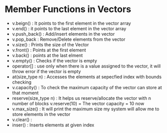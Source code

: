 # Member Functions in Vectors

-   v.beign() : It points to the first element in the vector array
-   v.end() : it points to the last element in the vector array
-   v.push_back() : Add/insert elements in the vector
-   v.pop_back : Remove/Delete elements from the vector
-   v.size() : Prints the size of the Vector
-   v.front() : Points at the first element
-   v.back() : points at the last elment
-   v.empty() : Checks if the vector is empty
-   operator[] : use only when there is a value assigned to the vector, it will throw error if the vector is empty
-   at(size_type n) : Accesses the elements at sepecfied index with bounds checking
-   v.capacity() : To check the maximum capacity of the vector can store at that moment
-   reserve(size_type n) : It helps us reserve/allocate the vector with n number of blocks v.reserve(10) = The vector capacity = 10 now
-   v.max_size() : It will print the maximum size my system will allow me to store elements in the vector
-   v.clear()  : 
-   inser() : Inserts elements at given index